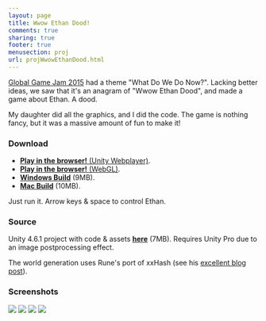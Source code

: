 ```yaml
---
layout: page
title: Wwow Ethan Dood!
comments: true
sharing: true
footer: true
menusection: proj
url: projWwowEthanDood.html
---
```


[Global Game Jam 2015](http://globalgamejam.org/) had a theme "What Do We Do Now?". Lacking better
ideas, we saw that it's an anagram of "Wwow Ethan Dood", and made a game about Ethan. A dood.

My daughter did all the graphics, and I did the code. The game is nothing fancy, but it was
a massive amount of fun to make it!



### Download

* [**Play in the browser!** (Unity Webplayer)](/files/games/GGJ2015-WwowEthanDood/WwowEthanDood_Web-20150125.html).
* [**Play in the browser!** (WebGL)](/files/games/GGJ2015-WwowEthanDood/WebGL-150125a/).
* [**Windows Build**](/files/games/GGJ2015-WwowEthanDood/WwowEthanDood_Win-20150125.zip) (9MB).
* [**Mac Build**](/files/games/GGJ2015-WwowEthanDood/WwowEthanDood_Mac-20150125.zip) (10MB).

Just run it. Arrow keys & space to control Ethan.



### Source

Unity 4.6.1 project with code & assets [**here**](/files/games/GGJ2015-WwowEthanDood/WwowEthanDood_Project461.zip) (7MB). Requires Unity Pro due to an image postprocessing effect.

The world generation uses Rune's port of xxHash (see his [excellent blog post](http://blog.runevision.com/2015/01/primer-on-repeatable-random-numbers.html)).


### Screenshots

![](/files/games/GGJ2015-WwowEthanDood/WwowEthanDoodScreen1.jpg)
![](/files/games/GGJ2015-WwowEthanDood/WwowEthanDoodScreen2.jpg)
![](/files/games/GGJ2015-WwowEthanDood/WwowEthanDoodScreen3.jpg)
![](/files/games/GGJ2015-WwowEthanDood/WwowEthanDoodScreen4.jpg)
